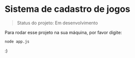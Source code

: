 # Sistema de cadastro de jogos

>Status do projeto: Em desenvolvimento

Para rodar esse projeto na sua máquina, por favor digite:

```
node app.js
```
 :)